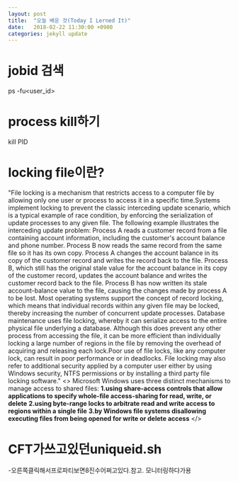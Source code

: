 ```yaml
---
layout: post
title:  "오늘 배운 것(Today I Lerned It)"
date:   2018-02-22 11:30:00 +0900
categories: jekyll update
---
```


# jobid  검색
ps -fu<user_id>

# process kill하기
kill PID

# locking file이란?
"File locking is a mechanism that restricts access to a computer file by allowing only one user or process 
to access it in a specific time.Systems implement locking to prevent the classic interceding update scenario, 
which is a typical example of race condition, by enforcing the serialization of update processes to any given file. 
The following example illustrates the interceding update problem:
Process A reads a customer record from a file containing account information, including the customer's account balance and phone number.
Process B now reads the same record from the same file so it has its own copy.
Process A changes the account balance in its copy of the customer record and writes the record back to the file.
Process B, which still has the original stale value for the account balance in its copy of the customer record, 
updates the account balance and writes the customer record back to the file.
Process B has now written its stale account-balance value to the file, causing the changes made by process A to be lost.
Most operating systems support the concept of record locking, which means that individual records within any given file may be locked, 
thereby increasing the number of concurrent update processes. Database maintenance uses file locking, 
whereby it can serialize access to the entire physical file underlying a database. 
Although this does prevent any other process from accessing the file, it can be more efficient than individually locking a large number 
of regions in the file by removing the overhead of acquiring and releasing each lock.Poor use of file locks, like any computer lock, 
can result in poor performance or in deadlocks. File locking may also refer to additional security applied by a computer user either 
by using Windows security, NTFS permissions or by installing a third party file locking software."
<>
Microsoft Windows uses three distinct mechanisms to manage access to shared files:
**1.using share-access controls that allow applications to specify whole-file access-sharing for read, write, or delete**
**2.using byte-range locks to arbitrate read and write access to regions within a single file**
**3.by Windows file systems disallowing executing files from being opened for write or delete access**
</>

# CFT가쓰고있던uniqueid.sh
-오른쪽클릭해서프로파티보면8진수어쩌고있다.참고.
모니터링하다가용
